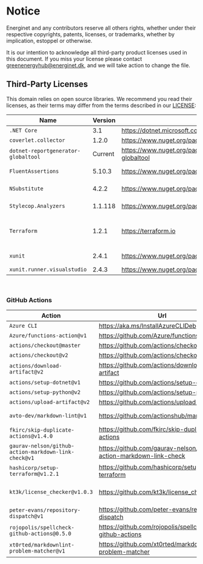 # Notice

Energinet and any contributors reserve all others rights, whether under their respective copyrights, patents, licenses, or trademarks, whether by implication, estoppel or otherwise.

It is our intention to acknowledge all third-party product licenses used in this document. If you miss your license please contact greenenergyhub@energinet.dk, and we will take action to change the file.

## Third-Party Licenses

This domain relies on open source libraries.
We recommend you read their licenses, as their terms may differ from the terms described in our [LICENSE](https://github.com/Energinet-DataHub/geh-market-roles/blob/main/LICENSE):

| Name                                | Version | Url                                                                | License                    |
| ----------------------------------- | ------- | ------------------------------------------------------------------ | -------------------------- |
| `.NET Core`                         | 3.1     | <https://dotnet.microsoft.com/download/dotnet/3.1>                 | MIT                        |
| `coverlet.collector`                | 1.2.0   | <https://www.nuget.org/packages/coverlet.collector/1.2.0>          | MIT                        |
| `dotnet-reportgenerator-globaltool` | Current | <https://www.nuget.org/packages/dotnet-reportgenerator-globaltool> | Apache-2.0                 |
| `FluentAssertions`                  | 5.10.3  | <https://www.nuget.org/packages/FluentAssertions/5.10.3>           | Apache-2.0                 |
| `NSubstitute`                       | 4.2.2   | <https://www.nuget.org/packages/NSubstitute/4.2.2>                 | BSD-3-Clause               |
| `Stylecop.Analyzers`                | 1.1.118 | <https://www.nuget.org/packages/StyleCop.Analyzers/1.1.118>        | Apache 2.0                 |
| `Terraform`                         | 1.2.1   | <https://terraform.io>                                             | Mozilla Public License 2.0 |
| `xunit`                             | 2.4.1   | <https://www.nuget.org/packages/xunit/2.4.1>                       | Apache-2.0                 |
| `xunit.runner.visualstudio`         | 2.4.3   | <https://www.nuget.org/packages/xunit.runner.visualstudio/2.4.3>   | MIT                        |

<br/>

### GitHub Actions

| Action                                               | Url                                                                  | License                |
| ---------------------------------------------------- | -------------------------------------------------------------------- | ---------------------- |
| `Azure CLI`                                          | <https://aka.ms/InstallAzureCLIDeb>                                  | MIT                    |
| `Azure/functions-action@v1`                          | <https://github.com/Azure/functions-action>                          | MIT                    |
| `actions/checkout@master`                            | <https://github.com/actions/checkout>                                | MIT                    |
| `actions/checkout@v2`                                | <https://github.com/actions/checkout>                                | MIT                    |
| `actions/download-artifact@v2`                       | <https://github.com/actions/download-artifact>                       | MIT                    |
| `actions/setup-dotnet@v1`                            | <https://github.com/actions/setup-dotnet>                            | MIT                    |
| `actions/setup-python@v2`                            | <https://github.com/actions/setup-python>                            | MIT                    |
| `actions/upload-artifact@v2`                         | <https://github.com/actions/upload-artifact>                         | MIT                    |
| `avto-dev/markdown-lint@v1`                          | <https://github.com/actionshub/markdownlint>                         | Apache-2.0             |
| `fkirc/skip-duplicate-actions@v1.4.0`                | <https://github.com/fkirc/skip-duplicate-actions>                    | MIT                    |
| `gaurav-nelson/github-action-markdown-link-check@v1` | <https://github.com/gaurav-nelson/github-action-markdown-link-check> | MIT                    |
| `hashicorp/setup-terraform@v1.2.1`                   | <https://github.com/hashicorp/setup-terraform>                       | MPL-2.0                |
| `kt3k/license_checker@v1.0.3`                        | <https://github.com/kt3k/license_checker>                            | Blue Oak Model License |
| `peter-evans/repository-dispatch@v1`                 | <https://github.com/peter-evans/repository-dispatch>                 | MIT                    |
| `rojopolis/spellcheck-github-actions@0.5.0`          | <https://github.com/rojopolis/spellcheck-github-actions>             | MIT                    |
| `xt0rted/markdownlint-problem-matcher@v1`            | <https://github.com/xt0rted/markdownlint-problem-matcher>            | MIT                    |
